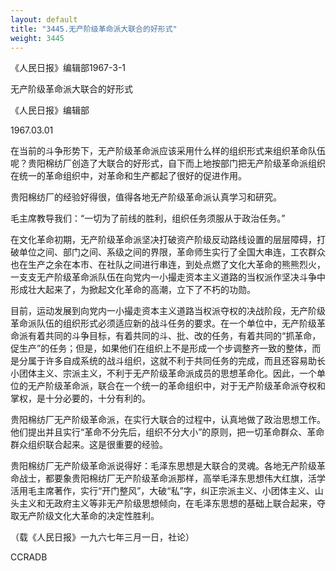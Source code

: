 ```yaml
---
layout: default
title: "3445.无产阶级革命派大联合的好形式"
weight: 3445
---
```


《人民日报》编辑部1967-3-1

无产阶级革命派大联合的好形式

《人民日报》编辑部

1967.03.01

在当前的斗争形势下，无产阶级革命派应该采用什么样的组织形式来组织革命队伍呢？贵阳棉纺厂创造了大联合的好形式，自下而上地按部门把无产阶级革命派组织在统一的革命组织中，对革命和生产都起了很好的促进作用。

贵阳棉纺厂的经验好得很，值得各地无产阶级革命派认真学习和研究。

毛主席教导我们：“一切为了前线的胜利，组织任务须服从于政治任务。”

在文化革命初期，无产阶级革命派坚决打破资产阶级反动路线设置的层层障碍，打破单位之间、部门之间、系级之间的界限，革命师生实行了全国大串连，工农群众也在生产之余在本市、在社队之间进行串连，到处点燃了文化大革命的熊熊烈火，一支支无产阶级革命派队伍在向党内一小撮走资本主义道路的当权派作坚决斗争中形成壮大起来了，为掀起文化革命的高潮，立下了不朽的功勋。

目前，运动发展到向党内一小撮走资本主义道路当权派夺权的决战阶段，无产阶级革命派队伍的组织形式必须适应新的战斗任务的要求。在一个单位中，无产阶级革命派有着共同的斗争目标，有着共同的斗、批、改的任务，有着共同的“抓革命，促生产”的任务；但是，如果他们在组织上不是形成一个步调整齐一致的整体，而是分属于许多自成系统的战斗组织，这就不利于共同任务的完成，而且还容易助长小团体主义、宗派主义，不利于无产阶级革命派成员的思想革命化。因此，一个单位的无产阶级革命派，联合在一个统一的革命组织中，对于无产阶级革命派夺权和掌权，是十分必要的，十分有利的。

贵阳棉纺厂无产阶级革命派，在实行大联合的过程中，认真地做了政治思想工作。他们提出并且实行“革命不分先后，组织不分大小”的原则，把一切革命群众、革命群众组织联合起来。这是很重要的经验。

贵阳棉纺厂无产阶级革命派说得好：毛泽东思想是大联合的灵魂。各地无产阶级革命战士，都要象贵阳棉纺厂无产阶级革命派那样，高举毛泽东思想伟大红旗，活学活用毛主席著作，实行“开门整风”，大破“私”字，纠正宗派主义、小团体主义、山头主义和无政府主义等非无产阶级思想倾向，在毛泽东思想的基础上联合起来，夺取无产阶级文化大革命的决定性胜利。

（载《人民日报》一九六七年三月一日，社论）

CCRADB

